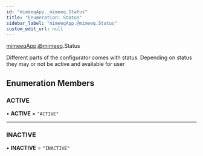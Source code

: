```yaml
---
id: "mimeeqApp._mimeeq.Status"
title: "Enumeration: Status"
sidebar_label: "mimeeqApp.@mimeeq.Status"
custom_edit_url: null
---
```


[mimeeqApp](../modules/mimeeqApp.md).[@mimeeq](../namespaces/mimeeqApp._mimeeq.md).Status

Different parts of the configurator comes with status. Depending on status they may or not be active and available for user

## Enumeration Members

### ACTIVE

• **ACTIVE** = ``"ACTIVE"``

___

### INACTIVE

• **INACTIVE** = ``"INACTIVE"``

